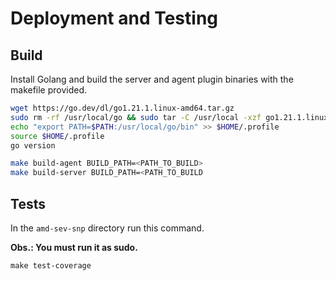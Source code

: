 # Deployment and Testing

## Build

Install Golang and build the server and agent plugin binaries with the makefile provided.

```bash
wget https://go.dev/dl/go1.21.1.linux-amd64.tar.gz
sudo rm -rf /usr/local/go && sudo tar -C /usr/local -xzf go1.21.1.linux-amd64.tar.gz
echo "export PATH=$PATH:/usr/local/go/bin" >> $HOME/.profile
source $HOME/.profile
go version 

make build-agent BUILD_PATH=<PATH_TO_BUILD>
make build-server BUILD_PATH=<PATH_TO_BUILD
```

## Tests

In the `amd-sev-snp` directory run this command.

**Obs.: You must run it as sudo.**

```
make test-coverage
```